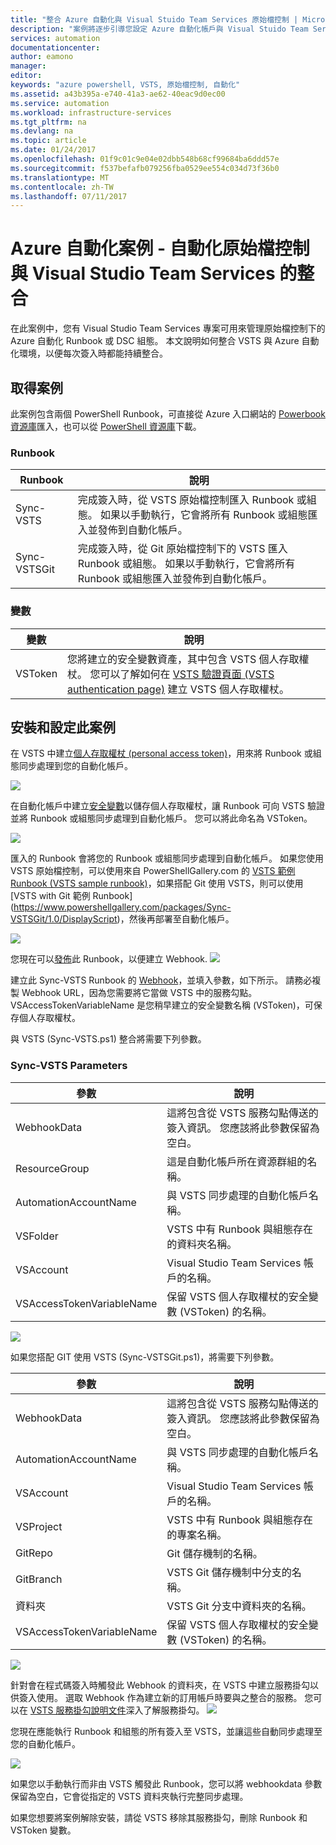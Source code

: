 ```yaml
---
title: "整合 Azure 自動化與 Visual Stuido Team Services 原始檔控制 | Microsoft Docs"
description: "案例將逐步引導您設定 Azure 自動化帳戶與 Visual Stuido Team Services 原始檔控制的整合。"
services: automation
documentationcenter: 
author: eamono
manager: 
editor: 
keywords: "azure powershell, VSTS, 原始檔控制, 自動化"
ms.assetid: a43b395a-e740-41a3-ae62-40eac9d0ec00
ms.service: automation
ms.workload: infrastructure-services
ms.tgt_pltfrm: na
ms.devlang: na
ms.topic: article
ms.date: 01/24/2017
ms.openlocfilehash: 01f9c01c9e04e02dbb548b68cf99684ba6ddd57e
ms.sourcegitcommit: f537befafb079256fba0529ee554c034d73f36b0
ms.translationtype: MT
ms.contentlocale: zh-TW
ms.lasthandoff: 07/11/2017
---
```

# <a name="azure-automation-scenario---automation-source-control-integration-with-visual-studio-team-services"></a>Azure 自動化案例 - 自動化原始檔控制與 Visual Studio Team Services 的整合

在此案例中，您有 Visual Studio Team Services 專案可用來管理原始檔控制下的 Azure 自動化 Runbook 或 DSC 組態。
本文說明如何整合 VSTS 與 Azure 自動化環境，以便每次簽入時都能持續整合。

## <a name="getting-the-scenario"></a>取得案例

此案例包含兩個 PowerShell Runbook，可直接從 Azure 入口網站的 [Powerbook 資源庫](automation-runbook-gallery.md)匯入，也可以從 [PowerShell 資源庫](https://www.powershellgallery.com)下載。

### <a name="runbooks"></a>Runbook

Runbook | 說明| 
--------|------------|
Sync-VSTS | 完成簽入時，從 VSTS 原始檔控制匯入 Runbook 或組態。 如果以手動執行，它會將所有 Runbook 或組態匯入並發佈到自動化帳戶。| 
Sync-VSTSGit | 完成簽入時，從 Git 原始檔控制下的 VSTS 匯入 Runbook 或組態。 如果以手動執行，它會將所有 Runbook 或組態匯入並發佈到自動化帳戶。|

### <a name="variables"></a>變數

變數 | 說明|
-----------|------------|
VSToken | 您將建立的安全變數資產，其中包含 VSTS 個人存取權杖。 您可以了解如何在 [VSTS 驗證頁面 (VSTS authentication page)](https://www.visualstudio.com/en-us/docs/integrate/get-started/auth/overview) 建立 VSTS 個人存取權杖。 
## <a name="installing-and-configuring-this-scenario"></a>安裝和設定此案例

在 VSTS 中建立[個人存取權杖 (personal access token)](https://www.visualstudio.com/en-us/docs/integrate/get-started/auth/overview)，用來將 Runbook 或組態同步處理到您的自動化帳戶。

![](media/automation-scenario-source-control-integration-with-VSTS/VSTSPersonalToken.png) 

在自動化帳戶中建立[安全變數](automation-variables.md)以儲存個人存取權杖，讓 Runbook 可向 VSTS 驗證並將 Runbook 或組態同步處理到自動化帳戶。 您可以將此命名為 VSToken。 

![](media/automation-scenario-source-control-integration-with-VSTS/VSTSTokenVariable.png)

匯入的 Runbook 會將您的 Runbook 或組態同步處理到自動化帳戶。 如果您使用 VSTS 原始檔控制，可以使用來自 PowerShellGallery.com 的 [VSTS 範例 Runbook (VSTS sample runbook)](https://www.powershellgallery.com/packages/Sync-VSTS/1.0/DisplayScript)，如果搭配 Git 使用 VSTS，則可以使用 [VSTS with Git 範例 Runbook] (https://www.powershellgallery.com/packages/Sync-VSTSGit/1.0/DisplayScript)，然後再部署至自動化帳戶。

![](media/automation-scenario-source-control-integration-with-VSTS/VSTSPowerShellGallery.png)

您現在可以[發佈](automation-creating-importing-runbook.md#publishing-a-runbook)此 Runbook，以便建立 Webhook. 
![](media/automation-scenario-source-control-integration-with-VSTS/VSTSPublishRunbook.png)

建立此 Sync-VSTS Runbook 的 [Webhook](automation-webhooks.md)，並填入參數，如下所示。 請務必複製 Webhook URL，因為您需要將它當做 VSTS 中的服務勾點。 VSAccessTokenVariableName 是您稍早建立的安全變數名稱 (VSToken)，可保存個人存取權杖。 

與 VSTS (Sync-VSTS.ps1) 整合將需要下列參數。
### <a name="sync-vsts-parameters"></a>Sync-VSTS Parameters

參數 | 說明| 
--------|------------|
WebhookData | 這將包含從 VSTS 服務勾點傳送的簽入資訊。 您應該將此參數保留為空白。| 
ResourceGroup | 這是自動化帳戶所在資源群組的名稱。|
AutomationAccountName | 與 VSTS 同步處理的自動化帳戶名稱。|
VSFolder | VSTS 中有 Runbook 與組態存在的資料夾名稱。|
VSAccount | Visual Studio Team Services 帳戶的名稱。| 
VSAccessTokenVariableName | 保留 VSTS 個人存取權杖的安全變數 (VSToken) 的名稱。| 


![](media/automation-scenario-source-control-integration-with-VSTS/VSTSWebhook.png)

如果您搭配 GIT 使用 VSTS (Sync-VSTSGit.ps1)，將需要下列參數。

參數 | 說明|
--------|------------|
WebhookData | 這將包含從 VSTS 服務勾點傳送的簽入資訊。 您應該將此參數保留為空白。| ResourceGroup | 這是自動化帳戶所在資源群組的名稱。|
AutomationAccountName | 與 VSTS 同步處理的自動化帳戶名稱。|
VSAccount | Visual Studio Team Services 帳戶的名稱。|
VSProject | VSTS 中有 Runbook 與組態存在的專案名稱。|
GitRepo | Git 儲存機制的名稱。|
GitBranch | VSTS Git 儲存機制中分支的名稱。|
資料夾 | VSTS Git 分支中資料夾的名稱。|
VSAccessTokenVariableName | 保留 VSTS 個人存取權杖的安全變數 (VSToken) 的名稱。|

![](media/automation-scenario-source-control-integration-with-VSTS/VSTSGitWebhook.png)

針對會在程式碼簽入時觸發此 Webhook 的資料夾，在 VSTS 中建立服務掛勾以供簽入使用。 選取 Webhook 作為建立新的訂用帳戶時要與之整合的服務。 您可以在 [VSTS 服務掛勾說明文件](https://www.visualstudio.com/en-us/docs/marketplace/integrate/service-hooks/get-started)深入了解服務掛勾。
![](media/automation-scenario-source-control-integration-with-VSTS/VSTSServiceHook.png)

您現在應能執行 Runbook 和組態的所有簽入至 VSTS，並讓這些自動同步處理至您的自動化帳戶。

![](media/automation-scenario-source-control-integration-with-VSTS/VSTSSyncRunbookOutput.png)

如果您以手動執行而非由 VSTS 觸發此 Runbook，您可以將 webhookdata 參數保留為空白，它會從指定的 VSTS 資料夾執行完整同步處理。

如果您想要將案例解除安裝，請從 VSTS 移除其服務掛勾，刪除 Runbook 和 VSToken 變數。
